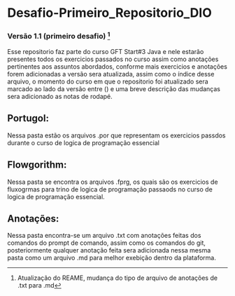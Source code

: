 # Desafio-Primeiro_Repositorio_DIO
### Versão 1.1 (primeiro desafio) [^1]

Esse repositorio faz parte do curso GFT Start#3 Java e nele estarão presentes todos os exercicios passados no curso assim como anotações pertinentes aos assuntos abordados, conforme mais exercicios e anotações forem adicionadas a versão sera atualizada, assim como o índice desse arquivo, o momento do curso em que o repositorio foi atualizado sera marcado ao lado da versão entre () e uma breve descrição das mudanças sera adicionado as notas de rodapé.

## Portugol:
Nessa pasta estão os arquivos .por que representam os exercicios passdos durante o curso de logica de programação essencial

## Flowgorithm:
Nessa pasta se encontra os arquivos .fprg, os quais são os exercicios de fluxogrmas para trino de logica de programação passaods no curso de logica de programação essencial.

## Anotações:
Nessa pasta encontra-se um arquivo .txt com anotações feitas dos comandos do prompt de comando, assim como os comandos do git, posteriormente qualquer anotação feita sera adicionada nessa mesma pasta como um arquivo .md para melhor exebição dentro da plataforma.


[^1]: Atualização do REAME, mudança do tipo de arquivo de anotações de .txt para .md
